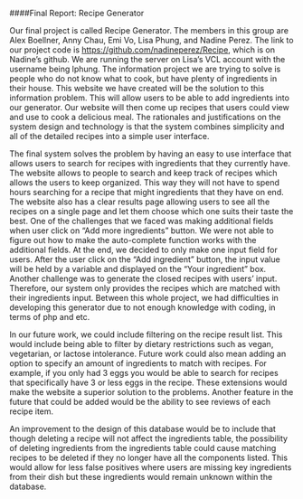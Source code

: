 ####Final Report: Recipe Generator

Our final project is called Recipe Generator. The members in this group are Alex Boellner, Anny Chau, Emi Vo, Lisa Phung, and Nadine Perez. The link to our project code is https://github.com/nadineperez/Recipe, which is on Nadine’s github. We are running the server on Lisa’s VCL account with the username being lphung. The information project we are trying to solve is people who do not know what to cook, but have plenty of ingredients in their house. This website we have created will be the solution to this information problem. This will allow users to be able to add ingredients into our generator. Our website will then come up recipes that users could view and use to cook a delicious meal. The rationales and justifications on the system design and technology is that the system combines simplicity and all of the detailed recipes into a simple user interface.

The final system solves the problem by having an easy to use interface that allows users to search for recipes with ingredients that they currently have. The website allows to people to search and keep track of recipes which allows the users to keep organized. This way they will not have to spend hours searching for a recipe that might ingredients that they have on end. The website also has a clear results page allowing users to see all the recipes on a single page and let them choose which one suits their taste the best.
One of the challenges that we faced was making additional fields when user click on “Add more ingredients” button. We were not able to figure out how to make the auto-complete function works with the additional fields. At the end, we decided to only make one input field for users. After the user click on the “Add ingredient” button, the input value will be held by a variable and displayed on the “Your ingredient” box. Another challenge was to generate the closed recipes with users’ input. Therefore, our system only provides the recipes which are matched with their ingredients input. Between this whole project, we had difficulties in developing this generator due to not enough knowledge with coding, in terms of php and etc.

In our future work, we could include filtering on the recipe result list. This would include being able to filter by dietary restrictions such as vegan, vegetarian, or lactose intolerance. Future work could also mean adding an option to specify an amount of ingredients to match with recipes. For example, if you only had 3 eggs you would be able to search for recipes that specifically have 3 or less eggs in the recipe. These extensions would make the website a superior solution to the problems. Another feature in the future that could be added would be the ability to see reviews of each recipe item.

An improvement to the design of this database would be to include that though deleting a recipe will not affect the ingredients table, the possibility of deleting ingredients from the ingredients table could cause matching recipes to be deleted if they no longer have all the components listed. This would allow for less false positives where users are missing key ingredients from their dish but these ingredients would remain unknown within the database.  


